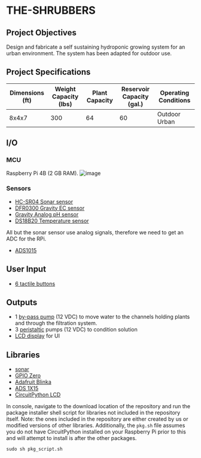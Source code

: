 # THE-SHRUBBERS

## Project Objectives

Design and fabricate a self sustaining hydroponic growing system for an urban environment. The system has been adapted for outdoor use.

## Project Specifications

| Dimensions (ft) | Weight Capacity (lbs)  | Plant Capacity | Reservoir Capacity (gal.) | Operating Conditions |
|-----------------|------------------------|----------------|---------------------------|----------------------|
| 8x4x7           | 300                    | 64             | 60                        | Outdoor Urban        |

## I/O

### MCU

Raspberry Pi 4B (2 GB RAM).
![image](https://user-images.githubusercontent.com/17360719/168444041-78178518-1072-4ef7-aa5b-608aa64ac3ce.png "Circuit Diagram")


### Sensors

- [HC-SR04 Sonar sensor](https://www.adafruit.com/product/3942 "Sonar sensor")
- [DFR0300 Gravity EC sensor](https://www.dfrobot.com/product-1123.html "Analog Conductivity Sensor")
- [Gravity Analog pH sensor](https://atlas-scientific.com/kits/gravity-analog-ph-kit/ "pH kit")
- [DS18B20 Temperature sensor](https://www.adafruit.com/product/381)

All but the sonar sensor use analog signals, therefore we need to get an ADC for the RPi.

- [ADS1015](https://www.adafruit.com/product/1083 "12-Bit ADC")

## User Input

- [6 tactile buttons](https://www.adafruit.com/product/1119 "Tactile button pack")

## Outputs

- 1 [by-pass pump](https://www.pentair.com/en-us/products/residential/water-supply-disposal/recreational-vehicle/shurflo-revolution-4008-series-by-pass-pump.html) (12 VDC) to move water to the channels holding plants and through the filtration system.
- 3 [peristaltic](https://www.adafruit.com/product/1150) pumps (12 VDC) to condition solution
- [LCD display](https://www.amazon.com/SunFounder-Backlight-Raspberry-Characters-Background/dp/B01GPUMP9C/) for UI

## Libraries

- [sonar](https://github.com/alaudet/hcsr04sensor "HC-SR04 Ultrasonic Sensor on Raspberry Pi")
- [GPIO Zero](https://gpiozero.readthedocs.io/en/stable/installing.html "Installing GPIO Zero")
- [Adafruit Blinka](https://github.com/adafruit/Adafruit_Blinka "Blinka GitHub page")
- [ADS 1X15](https://github.com/adafruit/Adafruit_CircuitPython_ADS1x15 "ADC Library page")
- [CircuitPython LCD](https://github.com/dhalbert/CircuitPython_LCD)

In console, navigate to the download location of the repository and run the package installer shell script for libraries not included in the repository itself. Note: the ones included in the repository are either created by us or modified versions of other libraries. Additionally, the `pkg.sh` file assumes you do not have CircuitPython installed on your Raspberry Pi prior to this and will attempt to install is after the other packages.
```
sudo sh pkg_script.sh
```
